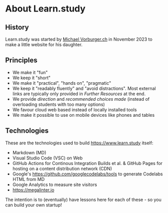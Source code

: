 # About Learn.study

## History

Learn.study was started by [Michael Vorburger.ch](https://www.vorburger.ch) in November 2023 to make a little website for his daughter.

## Principles

- We make it "fun"
- We keep it "short"
- We make it "practical", "hands on", "pragmatic"
- We keep it "readably fluently" and "avoid distractions".
  Most external links are typically only provided in _Further Resources_ at the end.
- We provide _direction_ and _recommended choices made_
  (instead of overloading students with too many options)
- We favour cloud web based instead of locally installed tools
- We make it possible to use on mobile devices like phones and tables

## Technologies

These are the technologies used to build https://www.learn.study itself:

- Markdown (MD)
- Visual Studio Code (VSC) on Web
- GitHub Actions for Continous Integration Builds et al.
  & GitHub Pages for hosting on a content distribution network (CDN)
- Google's https://github.com/googlecodelabs/tools to generate Codelabs HTML from MD
- Google Analytics to measure site visitors
- https://megalinter.io

The intention is to (eventually) have lessons here for each of these - so you can build your own startup!

<!-- TODO Link to learn/ lessons introducing each of these technologies! -->

<!-- TODO Move this to a learn/meta/technology/README.md and generate a presentation from it? -->
